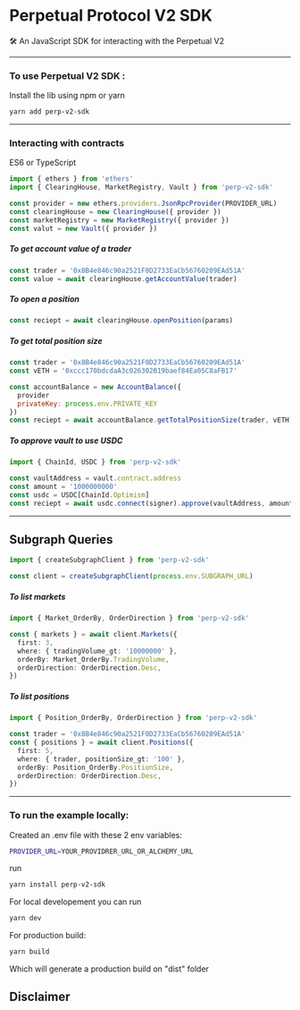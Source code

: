 # Perpetual Protocol V2 SDK

🛠 An JavaScript SDK for interacting with the Perpetual V2

---

### To use Perpetual V2 SDK :

Install the lib using npm or yarn

```bash
yarn add perp-v2-sdk
```

---

### Interacting with contracts

ES6 or TypeScript

```typescript
import { ethers } from 'ethers'
import { ClearingHouse, MarketRegistry, Vault } from 'perp-v2-sdk'

const provider = new ethers.providers.JsonRpcProvider(PROVIDER_URL)
const clearingHouse = new ClearingHouse({ provider })
const marketRegistry = new MarketRegistry({ provider })
const valut = new Vault({ provider })
```

##### To get account value of a trader

```javascript
const trader = '0x8B4e846c90a2521F0D2733EaCb56760209EAd51A'
const value = await clearingHouse.getAccountValue(trader)
```

##### To open a position

```javascript
const reciept = await clearingHouse.openPosition(params)
```

##### To get total position size

```javascript
const trader = '0x8B4e846c90a2521F0D2733EaCb56760209EAd51A'
const vETH = '0xccc170bdcdaA3c026302B19baef84Ea05C8aFB17'

const accountBalance = new AccountBalance({
  provider
  privateKey: process.env.PRIVATE_KEY
})
const reciept = await accountBalance.getTotalPositionSize(trader, vETH)
```

##### To approve vault to use USDC

```javascript
import { ChainId, USDC } from 'perp-v2-sdk'

const vaultAddress = vault.contract.address
const amount = '1000000000'
const usdc = USDC[ChainId.Optimism]
const reciept = await usdc.connect(signer).approve(vaultAddress, amount)
```

---

## Subgraph Queries

```typescript
import { createSubgraphClient } from 'perp-v2-sdk'

const client = createSubgraphClient(process.env.SUBGRAPH_URL)
```

##### To list markets

```typescript
import { Market_OrderBy, OrderDirection } from 'perp-v2-sdk'

const { markets } = await client.Markets({
  first: 3,
  where: { tradingVolume_gt: '10000000' },
  orderBy: Market_OrderBy.TradingVolume,
  orderDirection: OrderDirection.Desc,
})
```

##### To list positions

```typescript
import { Position_OrderBy, OrderDirection } from 'perp-v2-sdk'

const trader = '0x8B4e846c90a2521F0D2733EaCb56760209EAd51A'
const { positions } = await client.Positions({
  first: 5,
  where: { trader, positionSize_gt: '100' },
  orderBy: Position_OrderBy.PositionSize,
  orderDirection: OrderDirection.Desc,
})
```

---

### To run the example locally:

Created an .env file with these 2 env variables:

```bash
PROVIDER_URL=YOUR_PROVIDRER_URL_OR_ALCHEMY_URL
```

run

```bash
yarn install perp-v2-sdk
```

For local developement you can run

```bash
yarn dev
```

For production build:

```bash
yarn build
```

Which will generate a production build on "dist" folder

## Disclaimer
